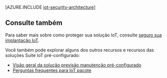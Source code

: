 <properties
 pageTitle="Arquitetura de segurança IoT | Microsoft Azure"
 description="Considerações e diretrizes de arquitetura de segurança IoT"
 services=""
 suite="iot-suite"
 documentationCenter=""
 authors="YuriDio"
 manager="timlt"
 editor=""/>

<tags
 ms.service="iot-suite"
 ms.devlang="na"
 ms.topic="article"
 ms.tgt_pltfrm="na"
 ms.workload="na"
 ms.date="10/17/2016"
 ms.author="yurid"/>

[AZURE.INCLUDE [iot-security-architecture](../../includes/iot-security-architecture.md)]

## <a name="see-also"></a>Consulte também

Para saber mais sobre como proteger sua solução IoT, consulte [seguro sua implantação IoT][lnk-security-deployment].

Você também pode explorar alguns dos outros recursos e recursos das soluções Suite IoT pré-configurado:

- [Visão geral da solução previsão manutenção pré-configurado][lnk-predictive-overview]
- [Perguntas frequentes para IoT pacote][lnk-faq]

[lnk-predictive-overview]: iot-suite-predictive-overview.md
[lnk-faq]: iot-suite-faq.md

[lnk-security-deployment]: iot-suite-security-deployment.md
